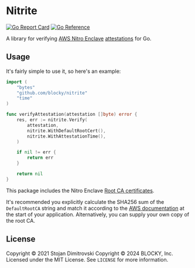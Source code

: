 Nitrite
=======

[![Go Report Card][go-reportcard-badge]][go-reportcard] [![Go Reference][pkg.go.dev-badge]][pkg.go.dev]

A library for verifying [AWS Nitro Enclave][aws-nitro-enclaves]
[attestations][aws-nitro-attestation] for Go.

## Usage

It's fairly simple to use it, so here's an example:

```go
import (
	"bytes"
	"github.com/blocky/nitrite"
	"time"
)

func verifyAttestation(attestation []byte) error {
	res, err := nitrite.Verify(
		attestation,
		nitrite.WithDefaultRootCert(),
		nitrite.WithAttestationTime(),
	)

	if nil != err {
		return err
	}

	return nil
}
```

This package includes the Nitro Enclave [Root CA certificates][aws-nitro-root-ca].

It's recommended you explicitly calculate the SHA256 sum of the `DefaultRootCA`
string and match it according to the [AWS
documentation][aws-nitro-verify-root] at the start of your application.
Alternatively, you can supply your own copy of the root CA.

## License

Copyright &copy; 2021 Stojan Dimitrovski
Copyright &copy; 2024 BLOCKY, Inc.
Licensed under the MIT License. See `LICENSE` for more information.

[go-reportcard-badge]: https://goreportcard.com/badge/github.com/blocky/nitrite
[go-reportcard]: https://goreportcard.com/report/github.com/blocky/nitrite
[pkg.go.dev-badge]: https://pkg.go.dev/badge/github.com/blocky/nitrite.svg
[pkg.go.dev]: https://pkg.go.dev/github.com/blocky/nitrite

[aws-nitro-enclaves]: https://docs.aws.amazon.com/enclaves/latest/user/nitro-enclave.html
[aws-nitro-attestation]: https://docs.aws.amazon.com/enclaves/latest/user/verify-root.html
[aws-nitro-root-ca]: https://aws-nitro-enclaves.amazonaws.com/AWS_NitroEnclaves_Root-G1.zip
[aws-nitro-verify-root]: https://docs.aws.amazon.com/enclaves/latest/user/verify-root.html
